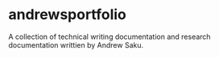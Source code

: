# andrewsportfolio
A collection of technical writing documentation and research documentation writtien by Andrew Saku.
